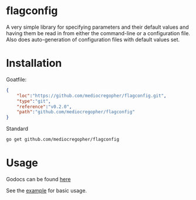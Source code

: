 # flagconfig

A very simple library for specifying parameters and their default values and
having them be read in from either the command-line or a configuration file.
Also does auto-generation of configuration files with default values set.

# Installation

Goatfile:
```json
{
    "loc":"https://github.com/mediocregopher/flagconfig.git",
    "type":"git",
    "reference":"v0.2.0",
    "path":"github.com/mediocregopher/flagconfig"
}
```

Standard
```bash
go get github.com/mediocregopher/flagconfig
```

# Usage

Godocs can be found
[here](http://godoc.org/github.com/mediocregopher/flagconfig/src/flagconfig)

See the [example](/example) for basic usage.
